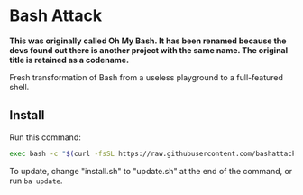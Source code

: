 # Bash Attack

**This was originally called Oh My Bash. It has been renamed because the devs found out there is another project with the same name. The original title is retained as a codename.**

Fresh transformation of Bash from a useless playground to a full-featured shell.

## Install
Run this command:

```bash
exec bash -c "$(curl -fsSL https://raw.githubusercontent.com/bashattackRC/bashrc/main/install.sh)"
```

To update, change "install.sh" to "update.sh" at the end of the command, or run `ba update`.
